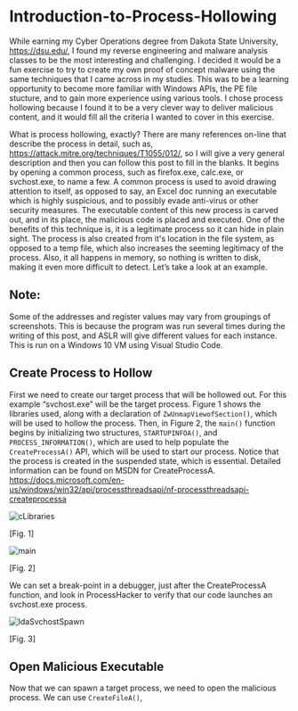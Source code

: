 # Introduction-to-Process-Hollowing
While earning my Cyber Operations degree from Dakota State University, https://dsu.edu/, I found my reverse engineering and malware analysis classes to be the most interesting and challenging. I decided it would be a fun exercise to try to create my own proof of concept malware using the same techniques that I came across in my studies. This was to be a learning opportunity to become more familiar with Windows APIs, the PE file stucture, and to gain more experience using various tools. I chose process hollowing because I found it to be a very clever way to deliver malicious content, and it would fill all the criteria I wanted to cover in this exercise.

What is process hollowing, exactly? There are many references on-line that describe the process in detail, such as, https://attack.mitre.org/techniques/T1055/012/, so I will give a very general description and then you can follow this post to fill in the blanks. It begins by opening a common process, such as firefox.exe, calc.exe, or svchost.exe, to name a few. A common process is used to avoid drawing attention to itself, as opposed to say, an Excel doc running an executable which is highly suspicious, and to possibly evade anti-virus or other security measures. The executable content of this new process is carved out, and in its place, the malicious code is placed and executed. One of the benefits of this technique is, it is a legitimate process so it can hide in plain sight. The process is also created from it's location in the file system, as opposed to a temp file, which also increases the seeming legitimacy of the process. Also, it all happens in memory, so nothing is written to disk, making it even more difficult to detect. Let’s take a look at an example.

## Note:
Some of the addresses and register values may vary from groupings of screenshots. This is because the program was run several times during the writing of this post, and ASLR will give different values for each instance. This is run on a Windows 10 VM using Visual Studio Code.

## Create Process to Hollow
First we need to create our target process that will be hollowed out. For this example “svchost.exe” will be the target process. Figure 1 shows the libraries used, along with a declaration of `ZwUnmapViewofSection()`, which will be used to hollow the process. Then, in Figure 2, the `main()` function begins by initializing two structures, `STARTUPINFOA()`, and `PROCESS_INFORMATION()`, which are used to help populate the `CreateProcessA()` API, which will be used to start our process. Notice that the process is created in the suspended state, which is essential. Detailed information can be found on MSDN for CreateProcessA. 
https://docs.microsoft.com/en-us/windows/win32/api/processthreadsapi/nf-processthreadsapi-createprocessa

![cLibraries](https://user-images.githubusercontent.com/69214982/127059867-9c5d0529-7faa-45a9-981a-daae8f1626c7.png)

[Fig. 1]

![main](https://user-images.githubusercontent.com/69214982/127059892-0a65c336-c27c-45cb-97fa-95949ca367fc.png)

[Fig. 2]

We can set a break-point in a debugger, just after the CreateProcessA function, and look in ProcessHacker to verify that our code launches an svchost.exe process.

![IdaSvchostSpawn](https://user-images.githubusercontent.com/69214982/127059883-f5aef305-adef-4c78-8b67-e814b0b8c847.png)

[Fig. 3]

## Open Malicious Executable

Now that we can spawn a target process, we need to open the malicious process. We can use `CreateFileA()`,
